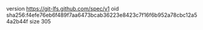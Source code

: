 version https://git-lfs.github.com/spec/v1
oid sha256:f4efe76eb6f489f7aa6473bcab36223e8423c7f16f6b952a78cbc12a54a2b44f
size 305
